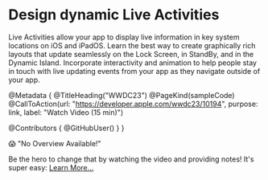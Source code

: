 # Design dynamic Live Activities 

Live Activities allow your app to display live information in key system locations on iOS and iPadOS. Learn the best way to create graphically rich layouts that update seamlessly on the Lock Screen, in StandBy, and in the Dynamic Island. Incorporate interactivity and animation to help people stay in touch with live updating events from your app as they navigate outside of your app. 

@Metadata {
   @TitleHeading("WWDC23")
   @PageKind(sampleCode)
   @CallToAction(url: "https://developer.apple.com/wwdc23/10194", purpose: link, label: "Watch Video (15 min)")

   @Contributors {
      @GitHubUser(<replace this with your GitHub handle>)
   }
}

😱 "No Overview Available!"

Be the hero to change that by watching the video and providing notes! It's super easy:
 [Learn More…](https://wwdcnotes.github.io/WWDCNotes/documentation/wwdcnotes/contributing)
